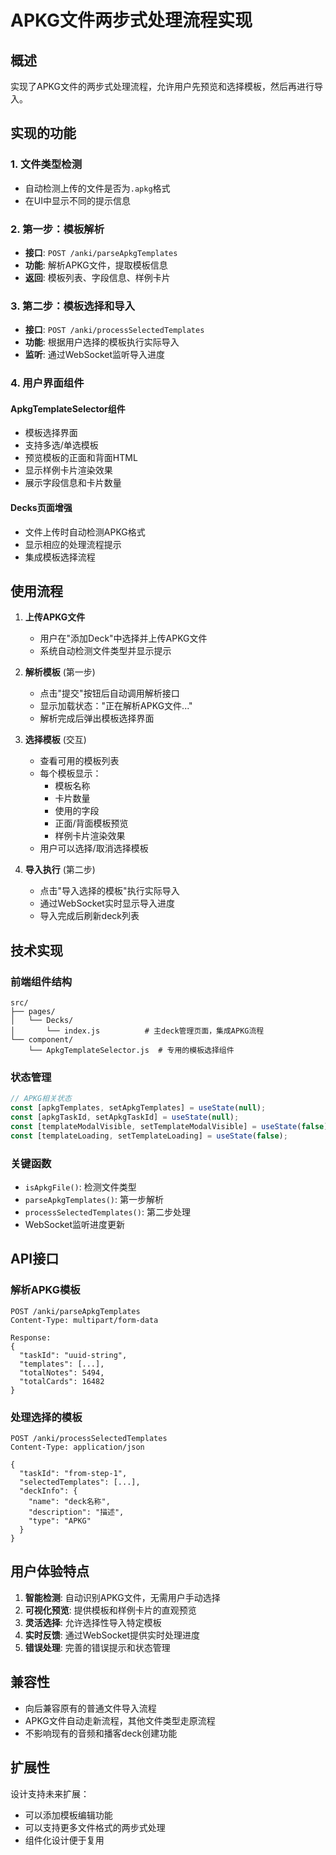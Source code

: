 # APKG文件两步式处理流程实现

## 概述

实现了APKG文件的两步式处理流程，允许用户先预览和选择模板，然后再进行导入。

## 实现的功能

### 1. 文件类型检测
- 自动检测上传的文件是否为`.apkg`格式
- 在UI中显示不同的提示信息

### 2. 第一步：模板解析
- **接口**: `POST /anki/parseApkgTemplates`
- **功能**: 解析APKG文件，提取模板信息
- **返回**: 模板列表、字段信息、样例卡片

### 3. 第二步：模板选择和导入
- **接口**: `POST /anki/processSelectedTemplates`
- **功能**: 根据用户选择的模板执行实际导入
- **监听**: 通过WebSocket监听导入进度

### 4. 用户界面组件

#### ApkgTemplateSelector组件
- 模板选择界面
- 支持多选/单选模板
- 预览模板的正面和背面HTML
- 显示样例卡片渲染效果
- 展示字段信息和卡片数量

#### Decks页面增强
- 文件上传时自动检测APKG格式
- 显示相应的处理流程提示
- 集成模板选择流程

## 使用流程

1. **上传APKG文件**
   - 用户在"添加Deck"中选择并上传APKG文件
   - 系统自动检测文件类型并显示提示

2. **解析模板** (第一步)
   - 点击"提交"按钮后自动调用解析接口
   - 显示加载状态："正在解析APKG文件..."
   - 解析完成后弹出模板选择界面

3. **选择模板** (交互)
   - 查看可用的模板列表
   - 每个模板显示：
     - 模板名称
     - 卡片数量
     - 使用的字段
     - 正面/背面模板预览
     - 样例卡片渲染效果
   - 用户可以选择/取消选择模板

4. **导入执行** (第二步)
   - 点击"导入选择的模板"执行实际导入
   - 通过WebSocket实时显示导入进度
   - 导入完成后刷新deck列表

## 技术实现

### 前端组件结构
```
src/
├── pages/
│   └── Decks/
│       └── index.js          # 主deck管理页面，集成APKG流程
└── component/
    └── ApkgTemplateSelector.js  # 专用的模板选择组件
```

### 状态管理
```javascript
// APKG相关状态
const [apkgTemplates, setApkgTemplates] = useState(null);
const [apkgTaskId, setApkgTaskId] = useState(null);
const [templateModalVisible, setTemplateModalVisible] = useState(false);
const [templateLoading, setTemplateLoading] = useState(false);
```

### 关键函数
- `isApkgFile()`: 检测文件类型
- `parseApkgTemplates()`: 第一步解析
- `processSelectedTemplates()`: 第二步处理
- WebSocket监听进度更新

## API接口

### 解析APKG模板
```http
POST /anki/parseApkgTemplates
Content-Type: multipart/form-data

Response:
{
  "taskId": "uuid-string",
  "templates": [...],
  "totalNotes": 5494,
  "totalCards": 16482
}
```

### 处理选择的模板
```http
POST /anki/processSelectedTemplates
Content-Type: application/json

{
  "taskId": "from-step-1",
  "selectedTemplates": [...],
  "deckInfo": {
    "name": "deck名称",
    "description": "描述",
    "type": "APKG"
  }
}
```

## 用户体验特点

1. **智能检测**: 自动识别APKG文件，无需用户手动选择
2. **可视化预览**: 提供模板和样例卡片的直观预览
3. **灵活选择**: 允许选择性导入特定模板
4. **实时反馈**: 通过WebSocket提供实时处理进度
5. **错误处理**: 完善的错误提示和状态管理

## 兼容性

- 向后兼容原有的普通文件导入流程
- APKG文件自动走新流程，其他文件类型走原流程
- 不影响现有的音频和播客deck创建功能

## 扩展性

设计支持未来扩展：
- 可以添加模板编辑功能
- 可以支持更多文件格式的两步式处理
- 组件化设计便于复用 